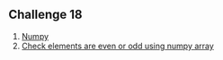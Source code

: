 ## Challenge 18

1. [Numpy](https://gist.github.com/nakul010/a593003395156b699242967bd2af1aab)
2. [Check elements are even or odd using numpy array](https://gist.github.com/nakul010/9f34381a39befd0c517fef399020ad40)